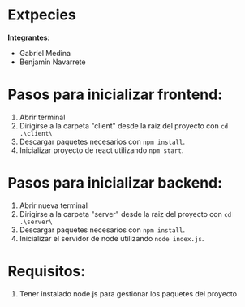 # Extpecies

**Integrantes**:

- Gabriel Medina
- Benjamín Navarrete

# Pasos para inicializar frontend:

1. Abrir terminal
2. Dirigirse a la carpeta "client" desde la raiz del proyecto con `cd .\client\`
3. Descargar paquetes necesarios con `npm install`.
4. Inicializar proyecto de react utilizando `npm start`.

# Pasos para inicializar backend:

1. Abrir nueva terminal
2. Dirigirse a la carpeta "server" desde la raiz del proyecto con `cd .\server\`
3. Descargar paquetes necesarios con `npm install`.
4. Inicializar el servidor de node utilizando `node index.js`.

# Requisitos:

1. Tener instalado node.js para gestionar los paquetes del proyecto

